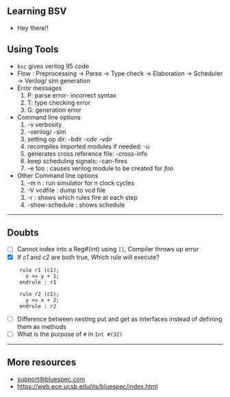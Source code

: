 ## Learning BSV
- Hey there!!
## Using Tools
- `bsc` gives verilog 95 code
- Flow : Preprocessing -> Parse -> Type check -> Elaboration -> Scheduler -> Verilog/ sim generation
- Error messages
  1. P: parse error- incorrect syntax
  2. T: type checking error
  3. G: generation error 
- Command line options
  1. -v verbosity
  2. -verilog/ -sim
  3. setting op dir: -bdir -cdir -vdir
  4. recompiles imported modules if needed: -u
  5. generates cross reference file: -cross-info
  6. keep scheduling signals: -can-fires
  7. -e foo : causes verilog module to be created for *foo*
- Other Command line options
  1. -m n : run simulator for n clock cycles
  2. -V vcdfile : dump to vcd file
  3. -r : shows which rules fire at each step
  4. -show-schedule : shows schedule
---
## Doubts
- [ ] Cannot index into a Reg#(int) using `[]`, Compiler throws up error
- [x] If *c1* and *c2* are both true, Which rule will execute? 
```
    rule r1 (c1);
      x <= y + 1;
    endrule : r1

    rule r2 (c2);
      y <= x + 2;
    endrule : r2
```
- [ ] Difference between nesting put and get as interfaces instead of defining them as methods
- [ ] What is the purpose of `#` in `Int #(32)`
---
## More resources
- support@bluespec.com
- https://web.ece.ucsb.edu/its/bluespec/index.html 
